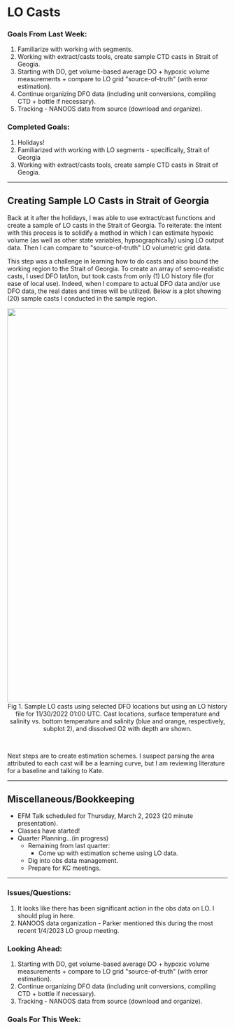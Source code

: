 # LO Casts

### Goals From Last Week:
1. Familiarize with working with segments.
2. Working with extract/casts tools, create sample CTD casts in Strait of Geogia.
3. Starting with DO, get volume-based average DO + hypoxic volume measurements + compare to LO grid "source-of-truth" (with error estimation).
4. Continue organizing DFO data (including unit conversions, compiling CTD + bottle if necessary).
5. Tracking - NANOOS data from source (download and organize).

### Completed Goals:
1. Holidays!
2. Familiarized with working with LO segments - specifically, Strait of Georgia
3. Working with extract/casts tools, create sample CTD casts in Strait of Geogia.

---

## Creating Sample LO Casts in Strait of Georgia

Back at it after the holidays, I was able to use extract/cast functions and create a sample of LO casts in the Strait of Georgia. To reiterate: the intent with this process is to solidify a method in which I can estimate hypoxic volume (as well as other state variables, hypsographically) using LO output data. Then I can compare to "source-of-truth" LO volumetric grid data.

This step was a challenge in learning how to do casts and also bound the working region to the Strait of Georgia. To create an array of semo-realistic casts, I used DFO lat/lon, but took casts from only (1) LO history file (for ease of local use). Indeed, when I compare to actual DFO data and/or use DFO data, the real dates and times will be utilized. Below is a plot showing (20) sample casts I conducted in the sample region.

<p style="text-align:center;"><img src="https://user-images.githubusercontent.com/55995675/211668689-3a30a6b9-73aa-4130-bc23-98a3f7db5bcc.png" width="900"/><br>Fig 1. Sample LO casts using selected DFO locations but using an LO history file for 11/30/2022 01:00 UTC. Cast locations, surface temperature and salinity vs. bottom temperature and salinity (blue and orange, respectively, subplot 2), and dissolved O2 with depth are shown. </p><br>

Next steps are to create estimation schemes. I suspect parsing the area attributed to each cast will be a learning curve, but I am reviewing literature for a baseline and talking to Kate.

---

## Miscellaneous/Bookkeeping 
* EFM Talk scheduled for Thursday, March 2, 2023 (20 minute presentation).
* Classes have started!
* Quarter Planning...(in progress)
  * Remaining from last quarter:
    * Come up with estimation scheme using LO data.
  * Dig into obs data management.
  * Prepare for KC meetings.

---

### Issues/Questions:
1. It looks like there has been significant action in the obs data on LO. I should plug in here.
2. NANOOS data organization - Parker mentioned this during the most recent 1/4/2023 LO group meeting.

### Looking Ahead:
1. Starting with DO, get volume-based average DO + hypoxic volume measurements + compare to LO grid "source-of-truth" (with error estimation).
2. Continue organizing DFO data (including unit conversions, compiling CTD + bottle if necessary).
3. Tracking - NANOOS data from source (download and organize).

### Goals For This Week:
